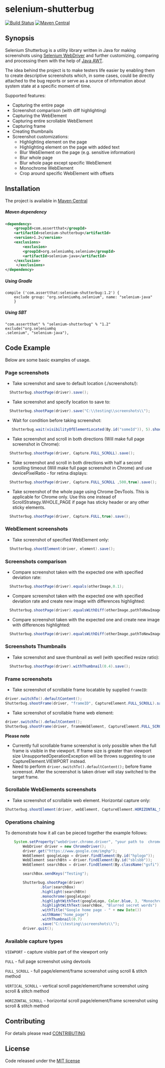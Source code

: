 # selenium-shutterbug

[![Build Status](https://travis-ci.org/assertthat/selenium-shutterbug.svg?branch=master)](https://travis-ci.org/assertthat/selenium-shutterbug)
[![Maven Central](https://maven-badges.herokuapp.com/maven-central/com.assertthat/selenium-shutterbug/badge.svg)](https://maven-badges.herokuapp.com/maven-central/com.assertthat/selenium-shutterbug)

## Synopsis

Selenium Shutterbug is a utility library written in Java for making screenshots using [Selenium WebDriver](http://www.seleniumhq.org/projects/webdriver/ "SeleniumHQ WebDriver page") and further customizing, comparing and processing them with the help of  [Java AWT](https://en.wikipedia.org/wiki/Abstract_Window_Toolkit "AWT wiki").

The idea behind the project is to make testers life easier by enabling them to create descriptive screenshots which, in some cases, could be directly attached to the bug reports or serve as a source of information about system state at a specific moment of time. 

Supported features: 

- Capturing the entire page
- Screenshot comparison (with diff highlighting)
- Capturing the WebElement
- Capturing entire scrollable WebElement
- Capturing frame
- Creating thumbnails
- Screenshot customizations: 
	- Highlighting element on the page
   	- Highlighting element on the page with added text
   	- Blur WebElement on the page (e.g. sensitive information)
   	- Blur whole page
  	- Blur whole page except specific WebElement
   	- Monochrome WebElement
   	- Crop around specific WebElement with offsets


## Installation

The project is available in [Maven Central](http://search.maven.org/#search%7Cga%7C1%7Ca%3A%22selenium-shutterbug%22 "Maven Central project location")

##### Maven dependency

```xml
<dependency>
    <groupId>com.assertthat</groupId>
    <artifactId>selenium-shutterbug</artifactId>
    <version>1.2</version>
    <exclusions>
        <exclusion>
	    <groupId>org.seleniumhq.selenium</groupId>
	    <artifactId>selenium-java</artifactId>
	</exclusion>
     </exclusions>
</dependency>

```
##### Using Gradle

```
compile ('com.assertthat:selenium-shutterbug:1.2') {
    exclude group: "org.seleniumhq.selenium", name: "selenium-java"
    }
```

##### Using SBT

```
"com.assertthat" % "selenium-shutterbug" % "1.2" exclude("org.seleniumhq
.selenium", "selenium-java"),
```

## Code Example
 
Below are some basic examples of usage.

### Page screenshots
- Take screenshot and save to default location (./screenshots/):
```java
  Shutterbug.shootPage(driver).save();
```
- Take screenshot and specify location to save to:
```java
  Shutterbug.shootPage(driver).save("C:\\testing\\screenshots\\");
```
- Wait for condition before taking screenshot:
```java
   Shutterbug.wait(visibilityOfElementLocated(By.id("someId")), 5).shootPage(driver, Capture.FULL).save();
```
- Take screenshot and scroll in both directions (Will make full page screenshot in Chrome):
```java
  Shutterbug.shootPage(driver, Capture.FULL_SCROLL).save();
```
- Take screenshot and scroll in both directions with half a second scrolling timeout (Will make full page screenshot in Chrome) and use devicePixelRatio - for retina displays:
```java
  Shutterbug.shootPage(driver, Capture.FULL_SCROLL ,500,true).save();
```
- Take screenshot of the whole page using Chrome DevTools. This is applicable for Chrome only. Use this one instead of  ScrollStrategy.WHOLE_PAGE if page has sticky header or any other sticky elements. 
```java
  Shutterbug.shootPage(driver, Capture.FULL,true).save();
```
### WebElement screenshots

- Take screenshot of specified WebElement only:
```java
  Shutterbug.shootElement(driver, element).save();
```

### Screenshots comparison

- Compare screenshot taken with the expected one with specified deviation rate:
```java
  Shutterbug.shootPage(driver).equals(otherImage,0.1);
```
- Compare screenshot taken with the expected one with specified deviation rate and create new image with differences highlighted:
```java
  Shutterbug.shootPage(driver).equalsWithDiff(otherImage,pathToNewImage,0.1);
```
- Compare screenshot taken with the expected one and create new image with differences highlighted:
```java
  Shutterbug.shootPage(driver).equalsWithDiff(otherImage,pathToNewImage);
```

### Screenshots Thumbnails
- Take screenshot and save thumbnail as well (with specified resize ratio):
```java
  Shutterbug.shootPage(driver).withThumbnail(0.4).save();
```

### Frame screenshots
- Take screenshot of scrollable frame locatable by supplied `frameID`:
```java
driver.switchTo().defaultContent();
Shutterbug.shootFrame(driver, "frameID", CaptureElement.FULL_SCROLL).save();
```

- Take screenshot of scrollable frame web element:
```java
driver.switchTo().defaultContent();
Shutterbug.shootFrame(driver, frameWebElement, CaptureElement.FULL_SCROLL).save();
```

**Please note** 
- Currently full scrollable frame screenshot is only possible when the full frame is visible in the viewport. If frame size is greater than viewport size UnsupportedOperationException will be throws suggesting to use CaptureElement.VIEWPORT instead.
- Need to perform `driver.switchTo().defaultContent();` before frame screensot. After the screenshot is taken driver will stay switched to the target frame.

### Scrollable WebElements  screenshots


- Take screenshot of scrollable web element. Horizontal capture only:
```java
Shutterbug.shootElement(driver, webElement, CaptureElement.HORIZONTAL_SCROLL).save();
```

### Operations chaining

To demonstrate how it all can be pieced together the example follows:
```java
    System.setProperty("webdriver.chrome.driver", "your path to  chromedriver.exe");
        WebDriver driver = new ChromeDriver();
        driver.get("https://www.google.com/imghp");
        WebElement googleLogo = driver.findElement(By.id("hplogo"));
        WebElement searchBtn = driver.findElement(By.id("sblsbb"));
        WebElement searchBox = driver.findElement(By.className("gsfi"));

        searchBox.sendKeys("Testing");

        Shutterbug.shootPage(driver)
                .blur(searchBox)
                .highlight(searchBtn)
                .monochrome(googleLogo)
                .highlightWithText(googleLogo, Color.blue, 3, "Monochromed logo",Color.blue, new Font("SansSerif", Font.BOLD, 20))
                .highlightWithText(searchBox, "Blurred secret words")
                .withTitle("Google home page - " + new Date())
                .withName("home_page")
                .withThumbnail(0.7)
                .save("C:\\testing\\screenshots\\");
        driver.quit();
```
### Available capture types

 `VIEWPORT` - capture visible part of the viewport only
 
 `FULL` - full page screenshot using devtools
 
 `FULL_SCROLL` - full page/element/frame screenshot using scroll & stitch method
 
 `VERTICAL_SCROLL` - vertical scroll page/element/frame screenshot using scroll
  & stitch method
  
 `HORIZONTAL_SCROLL` - horizontal scroll page/element/frame screenshot using
  scroll & stitch method

## Contributing

For details please read [CONTRIBUTING](https://github.com/assertthat/selenium-shutterbug/blob/master/CONTRIBUTING.md "CONTRIBUTING")

## License

 Code released under the [MIT license](https://github.com/assertthat/selenium-shutterbug/blob/master/LICENSE "MIT license")
